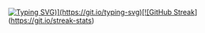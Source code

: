 [![Typing SVG](https://readme-typing-svg.demolab.com?font=Oswald&duration=2500&pause=100&color=F71A42&background=DFFF3000&center=true&vCenter=true&multiline=true&random=false&width=435&separator=%3C&lines=Novice+learner+on+almost+everything+%5E_%5E%3CTrying+to+learn+new+things+;))](https://git.io/typing-svg)[![GitHub Streak](https://streak-stats.demolab.com/?user=Hanszyy)](https://git.io/streak-stats)

